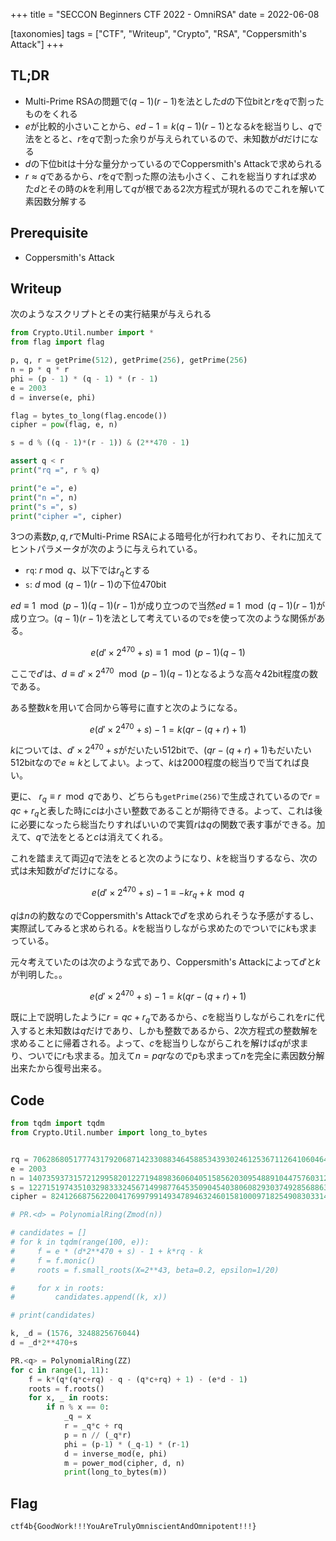 +++
title = "SECCON Beginners CTF 2022 - OmniRSA"
date = 2022-06-08

[taxonomies]
tags = ["CTF", "Writeup", "Crypto", "RSA", "Coppersmith's Attack"]
+++

## TL;DR

- Multi-Prime RSAの問題で$(q-1)(r-1)$を法とした$d$の下位bitと$r$を$q$で割ったものをくれる
- $e$が比較的小さいことから、$ed -1 = k(q-1)(r-1)$となる$k$を総当りし、$q$で法をとると、$r$を$q$で割った余りが与えられているので、未知数が$d$だけになる
- $d$の下位bitは十分な量分かっているのでCoppersmith's Attackで求められる
- $r \approx q$であるから、$r$を$q$で割った際の法も小さく、これを総当りすれば求めた$d$とその時の$k$を利用して$q$が根である2次方程式が現れるのでこれを解いて素因数分解する

## Prerequisite

- Coppersmith's Attack

## Writeup

次のようなスクリプトとその実行結果が与えられる

```python
from Crypto.Util.number import *
from flag import flag

p, q, r = getPrime(512), getPrime(256), getPrime(256)
n = p * q * r
phi = (p - 1) * (q - 1) * (r - 1)
e = 2003
d = inverse(e, phi)

flag = bytes_to_long(flag.encode())
cipher = pow(flag, e, n)

s = d % ((q - 1)*(r - 1)) & (2**470 - 1)

assert q < r
print("rq =", r % q)

print("e =", e)
print("n =", n)
print("s =", s)
print("cipher =", cipher)


```

3つの素数$p,q,r$でMulti-Prime RSAによる暗号化が行われており、それに加えてヒントパラメータが次のように与えられている。

- `rq`: $r \bmod q$、以下では$r_q$とする
- `s`: $d \bmod (q-1)(r-1)$の下位470bit

$ed \equiv 1 \mod (p-1)(q-1)(r-1)$が成り立つので当然$ed \equiv 1 \mod (q-1)(r-1)$が成り立つ。$(q-1)(r-1)$を法として考えているので$s$を使って次のような関係がある。

$$
e(d'\times 2^{470} + s) \equiv 1 \mod (p-1)(q-1)
$$

ここで$d'$は、$d\equiv d'\times 2^{470} \mod (p-1)(q-1)$となるような高々42bit程度の数である。

ある整数$k$を用いて合同から等号に直すと次のようになる。

$$
e(d'\times 2^{470} + s) - 1 = k(qr - (q+r) + 1)
$$

$k$については、$d' \times 2^{470} + s$がだいたい512bitで、$(qr - (q+r) + 1)$もだいたい512bitなので$e \approx k$としてよい。よって、$k$は2000程度の総当りで当てれば良い。

更に、 $r_q \equiv r \mod q$であり、どちらも`getPrime(256)`で生成されているので$r = qc + r_q$と表した時に$c$は小さい整数であることが期待できる。よって、これは後に必要になったら総当たりすればいいので実質$r$は$q$の関数で表す事ができる。加えて、$q$で法をとると$c$は消えてくれる。

これを踏まえて両辺$q$で法をとると次のようになり、$k$を総当りするなら、次の式は未知数が$d'$だけになる。

$$
e(d'\times 2^{470} + s) - 1 \equiv -kr_q + k \mod q
$$

$q$は$n$の約数なのでCoppersmith's Attackで$d'$を求められそうな予感がするし、実際試してみると求められる。$k$を総当りしながら求めたのでついでに$k$も求まっている。

元々考えていたのは次のような式であり、Coppersmith's Attackによって$d'$と$k$が判明した。。

$$
e(d'\times 2^{470} + s) - 1 = k(qr - (q+r) + 1)
$$

既に上で説明したように$r = qc + r_q$であるから、$c$を総当りしながらこれを$r$に代入すると未知数は$q$だけであり、しかも整数であるから、2次方程式の整数解を求めることに帰着される。よって、$c$を総当りしながらこれを解けば$q$が求まり、ついでに$r$も求まる。加えて$n=pqr$なので$p$も求まって$n$を完全に素因数分解出来たから復号出来る。

## Code

```python
from tqdm import tqdm
from Crypto.Util.number import long_to_bytes


rq = 7062868051777431792068714233088346458853439302461253671126410604645566438638
e = 2003
n = 140735937315721299582012271948983606040515856203095488910447576031270423278798287969947290908107499639255710908946669335985101959587493331281108201956459032271521083896344745259700651329459617119839995200673938478129274453144336015573208490094867570399501781784015670585043084941769317893797657324242253119873
s = 1227151974351032983332456714998776453509045403806082930374928568863822330849014696701894272422348965090027592677317646472514367175350102138331
cipher = 82412668756220041769979914934789463246015810009718254908303314153112258034728623481105815482207815918342082933427247924956647810307951148199551543392938344763435508464036683592604350121356524208096280681304955556292679275244357522750630140768411103240567076573094418811001539712472534616918635076601402584666

# PR.<d> = PolynomialRing(Zmod(n))

# candidates = []
# for k in tqdm(range(100, e)):
#     f = e * (d*2**470 + s) - 1 + k*rq - k
#     f = f.monic()
#     roots = f.small_roots(X=2**43, beta=0.2, epsilon=1/20)

#     for x in roots:
#         candidates.append((k, x))

# print(candidates)

k, _d = (1576, 3248825676044)
d = _d*2**470+s

PR.<q> = PolynomialRing(ZZ)
for c in range(1, 11):
    f = k*(q*(q*c+rq) - q - (q*c+rq) + 1) - (e*d - 1)
    roots = f.roots()
    for x, _ in roots:
        if n % x == 0:
            _q = x
            r = _q*c + rq
            p = n // (_q*r)
            phi = (p-1) * (_q-1) * (r-1)
            d = inverse_mod(e, phi)
            m = power_mod(cipher, d, n)
            print(long_to_bytes(m))
```

## Flag

`ctf4b{GoodWork!!!YouAreTrulyOmniscientAndOmnipotent!!!}`
